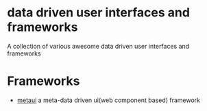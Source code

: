 # data driven user interfaces and frameworks

A collection of various awesome data driven user interfaces and frameworks

# Frameworks

* [metaui](https://github.com/isuwang/metaui) a meta-data driven ui(web component based) framework
